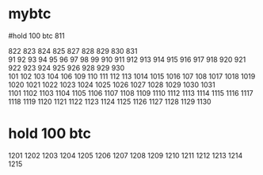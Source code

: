 # mybtc  
#hold 100   btc 811  

822 823 824 825 827 828 829 830 831   
91  92  93  94  95  96  97  98  99  910  911  912  913 914 915 916  917  918 920  921  922   923   924   925  926  928  929  930  
101  102 103  104  106  109  110  111  112   113  1014  1015  1016  107  108  1017  1018  1019  1020  1021  1022  1023  1024  1025  1026  1027   1028  1029  1030  1031  
1101  1102  1103  1104  1105 1106  1107 1108  1109  1110  1112  1113  1114  1115 1116  1117  1118  1119   1120  1121  1122  1123  1124  1125  1126  1127  1128  1129  1130  

# hold 100 btc
1201  1202  1203  1204  1205  1206  1207  1208  1209  1210  1211  1212  1213  1214  1215  
